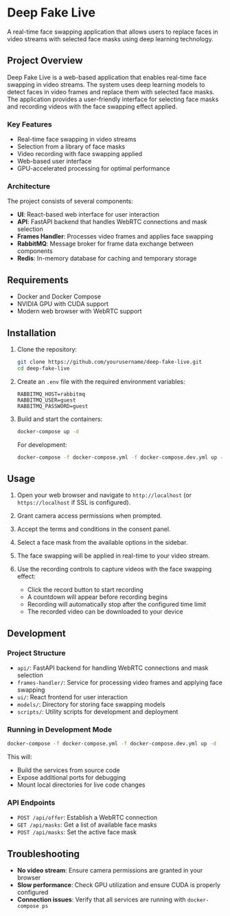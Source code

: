 # Deep Fake Live

A real-time face swapping application that allows users to replace faces in video streams with selected face masks using deep learning technology.

## Project Overview

Deep Fake Live is a web-based application that enables real-time face swapping in video streams. The system uses deep learning models to detect faces in video frames and replace them with selected face masks. The application provides a user-friendly interface for selecting face masks and recording videos with the face swapping effect applied.

### Key Features

- Real-time face swapping in video streams
- Selection from a library of face masks
- Video recording with face swapping applied
- Web-based user interface
- GPU-accelerated processing for optimal performance

### Architecture

The project consists of several components:

- **UI**: React-based web interface for user interaction
- **API**: FastAPI backend that handles WebRTC connections and mask selection
- **Frames Handler**: Processes video frames and applies face swapping
- **RabbitMQ**: Message broker for frame data exchange between components
- **Redis**: In-memory database for caching and temporary storage

## Requirements

- Docker and Docker Compose
- NVIDIA GPU with CUDA support
- Modern web browser with WebRTC support

## Installation

1. Clone the repository:
   ```bash
   git clone https://github.com/yourusername/deep-fake-live.git
   cd deep-fake-live
   ```

2. Create an `.env` file with the required environment variables:
   ```
   RABBITMQ_HOST=rabbitmq
   RABBITMQ_USER=guest
   RABBITMQ_PASSWORD=guest
   ```

3. Build and start the containers:
   ```bash
   docker-compose up -d
   ```

   For development:
   ```bash
   docker-compose -f docker-compose.yml -f docker-compose.dev.yml up -d
   ```

## Usage

1. Open your web browser and navigate to `http://localhost` (or `https://localhost` if SSL is configured).

2. Grant camera access permissions when prompted.

3. Accept the terms and conditions in the consent panel.

4. Select a face mask from the available options in the sidebar.

5. The face swapping will be applied in real-time to your video stream.

6. Use the recording controls to capture videos with the face swapping effect:
   - Click the record button to start recording
   - A countdown will appear before recording begins
   - Recording will automatically stop after the configured time limit
   - The recorded video can be downloaded to your device

## Development

### Project Structure

- `api/`: FastAPI backend for handling WebRTC connections and mask selection
- `frames-handler/`: Service for processing video frames and applying face swapping
- `ui/`: React frontend for user interaction
- `models/`: Directory for storing face swapping models
- `scripts/`: Utility scripts for development and deployment

### Running in Development Mode

```bash
docker-compose -f docker-compose.yml -f docker-compose.dev.yml up -d
```

This will:
- Build the services from source code
- Expose additional ports for debugging
- Mount local directories for live code changes

### API Endpoints

- `POST /api/offer`: Establish a WebRTC connection
- `GET /api/masks`: Get a list of available face masks
- `POST /api/masks`: Set the active face mask

## Troubleshooting

- **No video stream**: Ensure camera permissions are granted in your browser
- **Slow performance**: Check GPU utilization and ensure CUDA is properly configured
- **Connection issues**: Verify that all services are running with `docker-compose ps`
